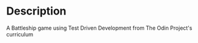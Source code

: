 # Description 

A Battleship game using Test Driven Development from The Odin Project's curriculum

